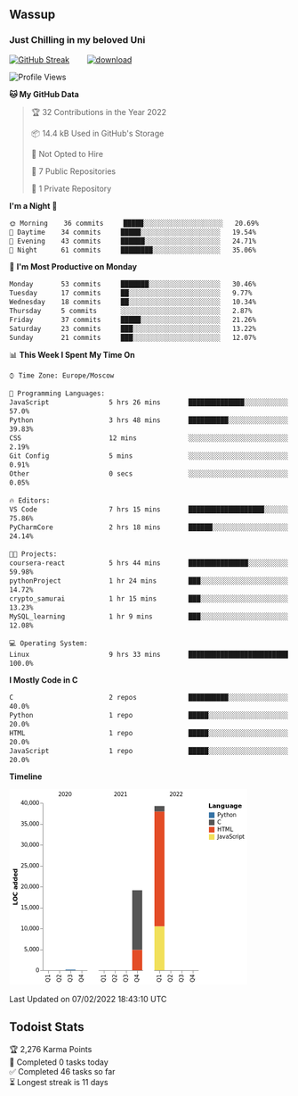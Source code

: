 ## Wassup 
### Just Chilling in my beloved Uni 

<!--
-->

[![GitHub Streak](http://github-readme-streak-stats.herokuapp.com?user=archeoss&theme=shades-of-purple&hide_border=true&date_format=j%20M%5B%20Y%5D)](https://git.io/streak-stats)&nbsp;&nbsp;&nbsp;&nbsp;&nbsp;&nbsp;&nbsp;&nbsp;[![download](https://user-images.githubusercontent.com/68448737/147796309-d8b65b1d-4dde-40d9-b03a-2b42aaa6cd43.jpeg)
](https://bmstu.ru/)

<!--START_SECTION:waka-->
![Profile Views](http://img.shields.io/badge/Profile%20Views-13-blue)

**🐱 My GitHub Data** 

> 🏆 32 Contributions in the Year 2022
 > 
> 📦 14.4 kB Used in GitHub's Storage 
 > 
> 🚫 Not Opted to Hire
 > 
> 📜 7 Public Repositories 
 > 
> 🔑 1 Private Repository 
 > 
**I'm a Night 🦉** 

```text
🌞 Morning    36 commits     █████░░░░░░░░░░░░░░░░░░░░   20.69% 
🌆 Daytime    34 commits     █████░░░░░░░░░░░░░░░░░░░░   19.54% 
🌃 Evening    43 commits     ██████░░░░░░░░░░░░░░░░░░░   24.71% 
🌙 Night      61 commits     ████████░░░░░░░░░░░░░░░░░   35.06%

```
📅 **I'm Most Productive on Monday** 

```text
Monday       53 commits     ███████░░░░░░░░░░░░░░░░░░   30.46% 
Tuesday      17 commits     ██░░░░░░░░░░░░░░░░░░░░░░░   9.77% 
Wednesday    18 commits     ██░░░░░░░░░░░░░░░░░░░░░░░   10.34% 
Thursday     5 commits      ░░░░░░░░░░░░░░░░░░░░░░░░░   2.87% 
Friday       37 commits     █████░░░░░░░░░░░░░░░░░░░░   21.26% 
Saturday     23 commits     ███░░░░░░░░░░░░░░░░░░░░░░   13.22% 
Sunday       21 commits     ███░░░░░░░░░░░░░░░░░░░░░░   12.07%

```


📊 **This Week I Spent My Time On** 

```text
⌚︎ Time Zone: Europe/Moscow

💬 Programming Languages: 
JavaScript               5 hrs 26 mins       ██████████████░░░░░░░░░░░   57.0% 
Python                   3 hrs 48 mins       ██████████░░░░░░░░░░░░░░░   39.83% 
CSS                      12 mins             ░░░░░░░░░░░░░░░░░░░░░░░░░   2.19% 
Git Config               5 mins              ░░░░░░░░░░░░░░░░░░░░░░░░░   0.91% 
Other                    0 secs              ░░░░░░░░░░░░░░░░░░░░░░░░░   0.05%

🔥 Editors: 
VS Code                  7 hrs 15 mins       ███████████████████░░░░░░   75.86% 
PyCharmCore              2 hrs 18 mins       ██████░░░░░░░░░░░░░░░░░░░   24.14%

🐱‍💻 Projects: 
coursera-react           5 hrs 44 mins       ███████████████░░░░░░░░░░   59.98% 
pythonProject            1 hr 24 mins        ███░░░░░░░░░░░░░░░░░░░░░░   14.72% 
crypto_samurai           1 hr 15 mins        ███░░░░░░░░░░░░░░░░░░░░░░   13.23% 
MySQL_learning           1 hr 9 mins         ███░░░░░░░░░░░░░░░░░░░░░░   12.08%

💻 Operating System: 
Linux                    9 hrs 33 mins       █████████████████████████   100.0%

```

**I Mostly Code in C** 

```text
C                        2 repos             ██████████░░░░░░░░░░░░░░░   40.0% 
Python                   1 repo              █████░░░░░░░░░░░░░░░░░░░░   20.0% 
HTML                     1 repo              █████░░░░░░░░░░░░░░░░░░░░   20.0% 
JavaScript               1 repo              █████░░░░░░░░░░░░░░░░░░░░   20.0%

```


**Timeline**

![Chart not found](https://raw.githubusercontent.com/archeoss/archeoss/master/charts/bar_graph.png) 


 Last Updated on 07/02/2022 18:43:10 UTC
<!--END_SECTION:waka-->

## Todoist Stats

<!-- TODO-IST:START -->
🏆  2,276 Karma Points           
🌸  Completed 0 tasks today           
✅  Completed 46 tasks so far           
⏳  Longest streak is 11 days
<!-- TODO-IST:END -->
